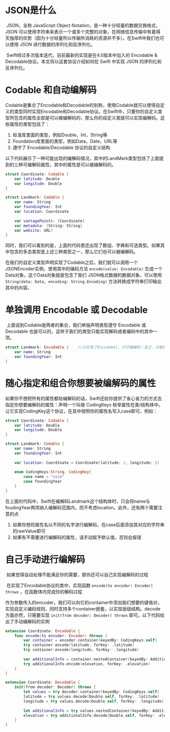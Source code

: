# JSON是什么

​	JSON，全称 JavaScript Object Notation，是一种十分轻量的数据交换格式，JSON 可以使用字符串来表示一个或多个完整的对象，在网络信息传输中有着得天独厚的优势（因为十分轻量所以传输所消耗的资源并不多）。在Swift中我们也可以使用 JSON 进行数据的序列化和反序列化。

​	Swift经过多次版本迭代，目前最新的实现是在4.0版本中加入的 Encodable & Decodable协议。本文将以这套协议介绍如何在 Swift 中实现  JSON 的序列化和反序列化。

# Codable 和自动编解码

​	Codable是集合了Encodable和Decodable的别称，使用Codable就可以使得自定义的类型同时实现Encodable和Decodable协议。在Swift中，只要你的自定义类型所包含的属性全部是可以被编解码的，那么你的自定义类就可以实现编解码。这些属性的类型包括了：

1. 标准库里面的类型，例如Double，Int，String等
2. Foundation库里面的类型，例如Data，Date，URL等
3. 遵守了 Encodable/Decodable 协议的自定义结构



​	以下代码展示了一种可能出现的编解码情况，其中的LandMark类型包括了上面提到的三种可编解码属性，其中的属性是可以被编解码的。

```swift
struct Coordinate: Codable {
    var latitude: Double
    var longitude: Double
}

struct Landmark: Codable {
    var name: String
    var foundingYear: Int
    var location: Coordinate
    
    var vantagePoints: [Coordinate]
    var metadata: [String: String]
    var website: URL?
}
```

​	同时，我们可以看到的是，上面的代码里还出现了数组、字典和可选类型。如果其中包含的多态类型是上述三种类型之一，那么它们也可以被编解码。

​	在我们的自定义类型声明实现了Codable之后，我们就可以调用一个JSONEncoder实例，使用其中的编码方法 `encode(value: Encodable)` 生成一个Data对象，这个Data对象就是包含了我们 JSON格式数据的数据对象，可以使用 `String(data: Data, encoding: String.Encoding)` 方法转换成字符串打印输出其中的内容。

# 单独调用 Encodable 或 Decodable

​	上面说到Codable是两者的集合，我们单独声明类型遵守 Encodable 或 Decodable 也是可以的，这样子我们的类型只能实现解码或者编码中的其中一项。

```swift
struct Landmark: Encodable {	//只实现了Encodabel，只可被编码；反之，只能被解码
    var name: String
    var foundingYear: Int
}
```

# 随心指定和组合你想要被编解码的属性

​	如果你不想把所有的属性都给编解码的话，Swift还给你提供了省心省力的方式去指定你想要编解码的属性：声明一个叫做 CodingKeys 枚举属性在类/结构体中，让它实现CodingKey这个协议，在其中按照你的属性名写入case即可，例如：

```swift
struct Coordinate: Codable {
    var latitude: Double
    var longitude: Double
}

struct Landmark: Codable {
    var name: String
    var foundingYear: Int
    
    var location: Coordinate = Coordinate(latitude: 1, longitude: 2)
    
    enum CodingKeys:String, CodingKey{
        case name = "nice"
        case foundingYear
    }
}
```

​	在上面的代码中，Swift在编解码Landmark这个结构体时，只会将name与foudingYear两项纳入编解码范围内，而不考虑location。此外，还有两个需要注意的点

1. 如果你想将属性名以不同的名字进行编解码，在case后面添加其对应的字符串的rawValue即可
2. 如果有不需要进行编解码的属性，请手动赋予默认值，否则会报错

# 自己手动进行编解码

​	如果觉得自动处理不能满足你的需要，那你还可以自己实现编解码的过程

​	在实现了Encodable协议的类中，实现函数 `encode(to encoder: Encoder) throws` ，在函数体内完成你的解码过程

​	作为参数传入的encoder，我们可以向它的container中添加我们想要的键值对，实现自定义编码规则，同时支持多个container嵌套，以实现层级结构。decode方面亦然，只需要实现 `init(from decoder: Decoder) throws`  即可。以下代码给出了手动编解码的实例

```swift
extension Coordinate: Encodable {
    func encode(to encoder: Encoder) throws {
        var container = encoder.container(keyedBy: CodingKeys.self)
        try container.encode(latitude, forKey: .latitude)
        try container.encode(longitude, forKey: .longitude)
        
        var additionalInfo = container.nestedContainer(keyedBy: AdditionalInfoKeys.self, forKey: .additionalInfo)
        try additionalInfo.encode(elevation, forKey: .elevation)
    }
}
```



```swift
extension Coordinate: Decodable {
    init(from decoder: Decoder) throws {
        let values = try decoder.container(keyedBy: CodingKeys.self)
        latitude = try values.decode(Double.self, forKey: .latitude)
        longitude = try values.decode(Double.self, forKey: .longitude)
        
        let additionalInfo = try values.nestedContainer(keyedBy: AdditionalInfoKeys.self, forKey: .additionalInfo)
        elevation = try additionalInfo.decode(Double.self, forKey: .elevation)
    }
}
```



